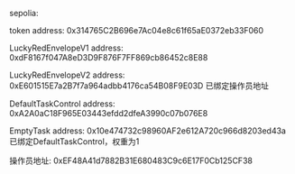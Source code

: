 sepolia:

token address:
0x314765C2B696e7Ac04e8c61f65aE0372eb33F060

LuckyRedEnvelopeV1 address:
0xdF8167f047A8eD3D9F876F7FF869cb86452c8E88

LuckyRedEnvelopeV2 address:
0xE601515E7a2B7f7a964adbb4176ca54B08F9E03D
已绑定操作员地址


DefaultTaskControl address:
0xA2A0aC18F965E03443efdd2dfeA3990c07b076E8

EmptyTask address:
0x10e474732c98960AF2e612A720c966d8203ed43a
已绑定DefaultTaskControl，权重为1


操作员地址:
0xEF48A41d7882B31E680483C9c6E17F0Cb125CF38


